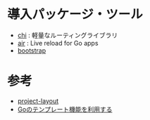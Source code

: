 # 導入パッケージ・ツール
- [chi](https://github.com/go-chi/chi) : 軽量なルーティングライブラリ
- [air](https://github.com/cosmtrek/air) : Live reload for Go apps
- [bootstrap](https://getbootstrap.com/)

# 参考
- [project-layout](https://github.com/golang-standards/project-layout)
- [Goのテンプレート機能を利用する](https://maku77.github.io/hugo/go/template.html)

